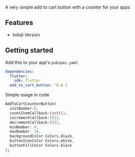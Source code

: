 A very simple add to cart button with a counter for your apps 

## Features
- Initial Version

## Getting started

Add this to your app's `pubspec.yaml`

```yaml
dependencies:
  flutter:
    sdk: flutter
  add_to_cart_button: ^0.0.1
```

Simple usage in code

```dart
AddToCartCounterButton(
  initNumber:0,
  countItemCallback:(int){},
  incrementCallback:(){},
  decrementCallback:(){},
  minNumber: 0, 
  maxNumber: 16,
  backgroundColor Colors.black,
  buttonIconColor Colors.white,
  buttonFillColor Colors.black
);
```


